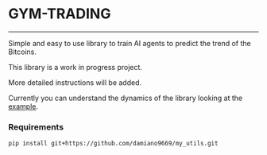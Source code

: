 # GYM-TRADING
---

Simple and easy to use library to train AI agents to predict the trend of the Bitcoins.

This library is a work in progress project.

More detailed instructions will be added.

Currently you can understand the dynamics of the library looking at the [example](example.ipynb).

### Requirements

```
pip install git+https://github.com/damiano9669/my_utils.git
```
